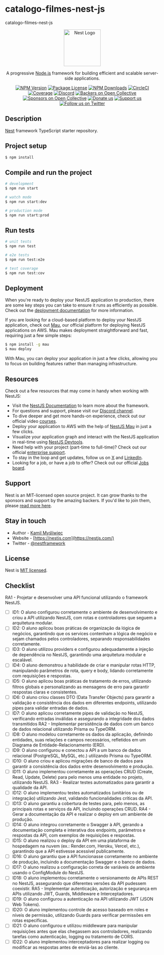 # catalogo-filmes-nest-js
catalogo-filmes-nest-js

<p align="center">
  <a href="http://nestjs.com/" target="blank"><img src="https://nestjs.com/img/logo-small.svg" width="120" alt="Nest Logo" /></a>
</p>

[circleci-image]: https://img.shields.io/circleci/build/github/nestjs/nest/master?token=abc123def456
[circleci-url]: https://circleci.com/gh/nestjs/nest

  <p align="center">A progressive <a href="http://nodejs.org" target="_blank">Node.js</a> framework for building efficient and scalable server-side applications.</p>
    <p align="center">
<a href="https://www.npmjs.com/~nestjscore" target="_blank"><img src="https://img.shields.io/npm/v/@nestjs/core.svg" alt="NPM Version" /></a>
<a href="https://www.npmjs.com/~nestjscore" target="_blank"><img src="https://img.shields.io/npm/l/@nestjs/core.svg" alt="Package License" /></a>
<a href="https://www.npmjs.com/~nestjscore" target="_blank"><img src="https://img.shields.io/npm/dm/@nestjs/common.svg" alt="NPM Downloads" /></a>
<a href="https://circleci.com/gh/nestjs/nest" target="_blank"><img src="https://img.shields.io/circleci/build/github/nestjs/nest/master" alt="CircleCI" /></a>
<a href="https://coveralls.io/github/nestjs/nest?branch=master" target="_blank"><img src="https://coveralls.io/repos/github/nestjs/nest/badge.svg?branch=master#9" alt="Coverage" /></a>
<a href="https://discord.gg/G7Qnnhy" target="_blank"><img src="https://img.shields.io/badge/discord-online-brightgreen.svg" alt="Discord"/></a>
<a href="https://opencollective.com/nest#backer" target="_blank"><img src="https://opencollective.com/nest/backers/badge.svg" alt="Backers on Open Collective" /></a>
<a href="https://opencollective.com/nest#sponsor" target="_blank"><img src="https://opencollective.com/nest/sponsors/badge.svg" alt="Sponsors on Open Collective" /></a>
  <a href="https://paypal.me/kamilmysliwiec" target="_blank"><img src="https://img.shields.io/badge/Donate-PayPal-ff3f59.svg" alt="Donate us"/></a>
    <a href="https://opencollective.com/nest#sponsor"  target="_blank"><img src="https://img.shields.io/badge/Support%20us-Open%20Collective-41B883.svg" alt="Support us"></a>
  <a href="https://twitter.com/nestframework" target="_blank"><img src="https://img.shields.io/twitter/follow/nestframework.svg?style=social&label=Follow" alt="Follow us on Twitter"></a>
</p>
  <!--[![Backers on Open Collective](https://opencollective.com/nest/backers/badge.svg)](https://opencollective.com/nest#backer)
  [![Sponsors on Open Collective](https://opencollective.com/nest/sponsors/badge.svg)](https://opencollective.com/nest#sponsor)-->

## Description

[Nest](https://github.com/nestjs/nest) framework TypeScript starter repository.

## Project setup

```bash
$ npm install
```

## Compile and run the project

```bash
# development
$ npm run start

# watch mode
$ npm run start:dev

# production mode
$ npm run start:prod
```

## Run tests

```bash
# unit tests
$ npm run test

# e2e tests
$ npm run test:e2e

# test coverage
$ npm run test:cov
```

## Deployment

When you're ready to deploy your NestJS application to production, there are some key steps you can take to ensure it runs as efficiently as possible. Check out the [deployment documentation](https://docs.nestjs.com/deployment) for more information.

If you are looking for a cloud-based platform to deploy your NestJS application, check out [Mau](https://mau.nestjs.com), our official platform for deploying NestJS applications on AWS. Mau makes deployment straightforward and fast, requiring just a few simple steps:

```bash
$ npm install -g mau
$ mau deploy
```

With Mau, you can deploy your application in just a few clicks, allowing you to focus on building features rather than managing infrastructure.

## Resources

Check out a few resources that may come in handy when working with NestJS:

- Visit the [NestJS Documentation](https://docs.nestjs.com) to learn more about the framework.
- For questions and support, please visit our [Discord channel](https://discord.gg/G7Qnnhy).
- To dive deeper and get more hands-on experience, check out our official video [courses](https://courses.nestjs.com/).
- Deploy your application to AWS with the help of [NestJS Mau](https://mau.nestjs.com) in just a few clicks.
- Visualize your application graph and interact with the NestJS application in real-time using [NestJS Devtools](https://devtools.nestjs.com).
- Need help with your project (part-time to full-time)? Check out our official [enterprise support](https://enterprise.nestjs.com).
- To stay in the loop and get updates, follow us on [X](https://x.com/nestframework) and [LinkedIn](https://linkedin.com/company/nestjs).
- Looking for a job, or have a job to offer? Check out our official [Jobs board](https://jobs.nestjs.com).

## Support

Nest is an MIT-licensed open source project. It can grow thanks to the sponsors and support by the amazing backers. If you'd like to join them, please [read more here](https://docs.nestjs.com/support).

## Stay in touch

- Author - [Kamil Myśliwiec](https://twitter.com/kammysliwiec)
- Website - [https://nestjs.com](https://nestjs.com/)
- Twitter - [@nestframework](https://twitter.com/nestframework)

## License

Nest is [MIT licensed](https://github.com/nestjs/nest/blob/master/LICENSE).

## Checklist

RA1 - Projetar e desenvolver uma API funcional utilizando o framework NestJS.
- [ ] ID1: O aluno configurou corretamente o ambiente de desenvolvimento e criou a API utilizando NestJS, com rotas e controladores que seguem a arquitetura modular.
- [ ] ID2: O aluno aplicou boas práticas de organização da lógica de negócios, garantindo que os services contenham a lógica de negócio e sejam chamados pelos controladores, separando responsabilidades corretamente.
- [ ] ID3: O aluno utilizou providers e configurou adequadamente a injeção de dependência no NestJS, garantindo uma arquitetura modular e escalável.
- [ ] ID4: O aluno demonstrou a habilidade de criar e manipular rotas HTTP, manipulando parâmetros de rota, query e body, lidando corretamente com requisições e respostas.
- [ ] ID5: O aluno aplicou boas práticas de tratamento de erros, utilizando filtros globais e personalizando as mensagens de erro para garantir respostas claras e consistentes.
- [ ] ID6: O aluno criou classes DTO (Data Transfer Objects) para garantir a validação e consistência dos dados em diferentes endpoints, utilizando pipes para validar entradas de dados.
- [ ] ID7: O aluno aplicou corretamente pipes de validação no NestJS, verificando entradas inválidas e assegurando a integridade dos dados transmitidos
RA2 - Implementar persistência de dados com um banco de dados relacional utilizando Prisma ou TypeORM.
- [ ] ID8: O aluno modelou corretamente os dados da aplicação, definindo entidades, suas relações e campos necessários, refletidos em um Diagrama de Entidade-Relacionamento (ERD).
- [ ] ID9: O aluno configurou e conectou a API a um banco de dados relacional (PostgreSQL, MySQL, etc.) utilizando Prisma ou TypeORM.
- [ ] ID10: O aluno criou e aplicou migrações de banco de dados para garantir a consistência dos dados entre desenvolvimento e produção.
- [ ] ID11: O aluno implementou corretamente as operações CRUD (Create, Read, Update, Delete) para pelo menos uma entidade no projeto, utilizando NestJS.
RA3 - Realizar testes automatizados para garantir a qualidade da API.
- [ ] ID12: O aluno implementou testes automatizados (unitários ou de integração) utilizando Jest, validando funcionalidades críticas da API.
- [ ] ID13: O aluno garantiu a cobertura de testes para, pelo menos, as principais rotas e serviços da API, incluindo operações CRUD.
RA4 - Gerar a documentação da API e realizar o deploy em um ambiente de produção.
- [ ] ID14: O aluno integrou corretamente o Swagger à API, gerando a documentação completa e interativa dos endpoints, parâmetros e respostas da API, com exemplos de requisições e respostas.
- [ ] ID15: O aluno realizou o deploy da API em uma plataforma de hospedagem na nuvem (ex.: Render.com, Heroku, Vercel, etc.), garantindo que a API estivesse acessível publicamente.
- [ ] ID16: O aluno garantiu que a API funcionasse corretamente no ambiente de produção, incluindo a documentação Swagger e o banco de dados.
- [ ] ID17: O aluno realizou a configuração correta de variáveis de ambiente usando o ConfigModule do NestJS.
- [ ] ID18: O aluno implementou corretamente o versionamento de APIs REST no NestJS, assegurando que diferentes versões da API pudessem coexistir.
RA5 - Implementar autenticação, autorização e segurança em APIs utilizando JWT, Guards, Middleware e Interceptadores.
- [ ] ID19: O aluno configurou a autenticação na API utilizando JWT (JSON Web Tokens).
- [ ] ID20: O aluno implementou controle de acesso baseado em roles e níveis de permissão, utilizando Guards para verificar permissões em rotas específicas.
- [ ] ID21: O aluno configurou e utilizou middleware para manipular requisições antes que elas chegassem aos controladores, realizando tarefas como autenticação, logging ou tratamento de CORS.
- [ ] ID22: O aluno implementou interceptadores para realizar logging ou modificar as respostas antes de enviá-las ao cliente.